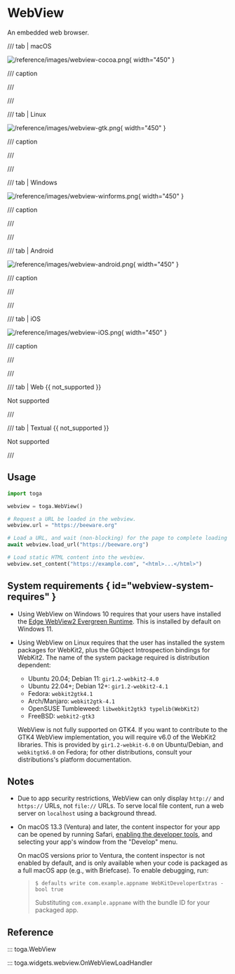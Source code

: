 # WebView

An embedded web browser.

/// tab | macOS

![/reference/images/webview-cocoa.png](/reference/images/webview-cocoa.png){ width="450" }

/// caption

///


<!-- TODO: Update alt text -->

///

/// tab | Linux

![/reference/images/webview-gtk.png](/reference/images/webview-gtk.png){ width="450" }

/// caption

///


<!-- TODO: Update alt text -->

///

/// tab | Windows

![/reference/images/webview-winforms.png](/reference/images/webview-winforms.png){ width="450" }

/// caption

///


<!-- TODO: Update alt text -->

///

/// tab | Android

![/reference/images/webview-android.png](/reference/images/webview-android.png){ width="450" }

/// caption

///


<!-- TODO: Update alt text -->

///

/// tab | iOS

![/reference/images/webview-iOS.png](/reference/images/webview-iOS.png){ width="450" }

/// caption

///


<!-- TODO: Update alt text -->

///

/// tab | Web {{ not_supported }}

Not supported

///

/// tab | Textual {{ not_supported }}

Not supported

///

## Usage

```python
import toga

webview = toga.WebView()

# Request a URL be loaded in the webview.
webview.url = "https://beeware.org"

# Load a URL, and wait (non-blocking) for the page to complete loading
await webview.load_url("https://beeware.org")

# Load static HTML content into the wevbiew.
webview.set_content("https://example.com", "<html>...</html>")
```

## System requirements  { id="webview-system-requires" }

- Using WebView on Windows 10 requires that your users have installed
  the [Edge WebView2 Evergreen
  Runtime](https://developer.microsoft.com/en-us/microsoft-edge/webview2/#download).
  This is installed by default on Windows 11.

- Using WebView on Linux requires that the user has installed the system
  packages for WebKit2, plus the GObject Introspection bindings for
  WebKit2. The name of the system package required is distribution
  dependent:

  - Ubuntu 20.04; Debian 11: `gir1.2-webkit2-4.0`
  - Ubuntu 22.04+; Debian 12+: `gir1.2-webkit2-4.1`
  - Fedora: `webkit2gtk4.1`
  - Arch/Manjaro: `webkit2gtk-4.1`
  - OpenSUSE Tumbleweed: `libwebkit2gtk3 typelib(WebKit2)`
  - FreeBSD: `webkit2-gtk3`

  WebView is not fully supported on GTK4. If you want to contribute to
  the GTK4 WebView implementation, you will require v6.0 of the WebKit2
  libraries. This is provided by `gir1.2-webkit-6.0` on Ubuntu/Debian,
  and `webkitgtk6.0` on Fedora; for other distributions, consult your
  distributions's platform documentation.

## Notes

- Due to app security restrictions, WebView can only display `http://`
  and `https://` URLs, not `file://` URLs. To serve local file content,
  run a web server on `localhost` using a background thread.

- On macOS 13.3 (Ventura) and later, the content inspector for your app
  can be opened by running Safari, [enabling the developer
  tools](https://support.apple.com/en-au/guide/safari/sfri20948/mac),
  and selecting your app's window from the "Develop" menu.

  On macOS versions prior to Ventura, the content inspector is not
  enabled by default, and is only available when your code is packaged
  as a full macOS app (e.g., with Briefcase). To enable debugging, run:

  > ```console
  > $ defaults write com.example.appname WebKitDeveloperExtras -bool true
  > ```
  >
  > Substituting `com.example.appname` with the bundle ID for your
  > packaged app.

## Reference

::: toga.WebView

::: toga.widgets.webview.OnWebViewLoadHandler
